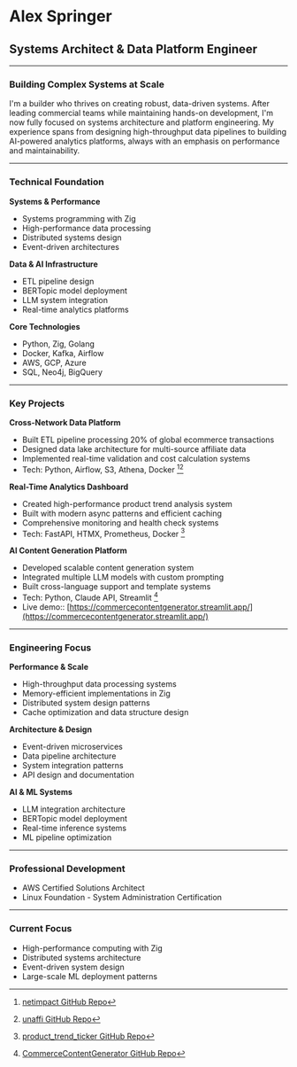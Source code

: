 # Alex Springer
## Systems Architect & Data Platform Engineer

---

### Building Complex Systems at Scale

I'm a builder who thrives on creating robust, data-driven systems. After leading commercial teams while maintaining hands-on development, I'm now fully focused on systems architecture and platform engineering. My experience spans from designing high-throughput data pipelines to building AI-powered analytics platforms, always with an emphasis on performance and maintainability.

---

### Technical Foundation

**Systems & Performance**
- Systems programming with Zig
- High-performance data processing
- Distributed systems design
- Event-driven architectures

**Data & AI Infrastructure**
- ETL pipeline design
- BERTopic model deployment
- LLM system integration
- Real-time analytics platforms

**Core Technologies**
- Python, Zig, Golang
- Docker, Kafka, Airflow
- AWS, GCP, Azure
- SQL, Neo4j, BigQuery

---

### Key Projects

**Cross-Network Data Platform**
- Built ETL pipeline processing 20% of global ecommerce transactions
- Designed data lake architecture for multi-source affiliate data
- Implemented real-time validation and cost calculation systems
- Tech: Python, Airflow, S3, Athena, Docker [^1][^2]

**Real-Time Analytics Dashboard**
- Created high-performance product trend analysis system
- Built with modern async patterns and efficient caching
- Comprehensive monitoring and health check systems
- Tech: FastAPI, HTMX, Prometheus, Docker [^3]

**AI Content Generation Platform**
- Developed scalable content generation system
- Integrated multiple LLM models with custom prompting
- Built cross-language support and template systems
- Tech: Python, Claude API, Streamlit [^4]
- Live demo:: [https://commercecontentgenerator.streamlit.app/](https://commercecontentgenerator.streamlit.app/)

---

### Engineering Focus

**Performance & Scale**
- High-throughput data processing systems
- Memory-efficient implementations in Zig
- Distributed system design patterns
- Cache optimization and data structure design

**Architecture & Design**
- Event-driven microservices
- Data pipeline architecture
- System integration patterns
- API design and documentation

**AI & ML Systems**
- LLM integration architecture
- BERTopic model deployment
- Real-time inference systems
- ML pipeline optimization

---

### Professional Development

- AWS Certified Solutions Architect
- Linux Foundation - System Administration Certification

---

### Current Focus
- High-performance computing with Zig
- Distributed systems architecture
- Event-driven system design
- Large-scale ML deployment patterns

[^1]: [netimpact GitHub Repo](https://github.com/jalexspringer/netimpact#:~:text=Full%20document,more%20information.)
[^2]: [unaffi GitHub Repo](https://github.com/jalexspringer/unaffi#:~:text=Full%20document,more%20information.)
[^3]: [product_trend_ticker GitHub Repo](https://github.com/jalexspringer/product_trend_ticker#:~:text=Full%20document,more%20information.)
[^4]: [CommerceContentGenerator GitHub Repo](https://github.com/jalexspringer/CommerceContentGenerator#:~:text=Full%20document,more%20information.)
